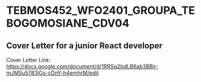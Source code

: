 # TEBMOS452_WFO2401_GROUPA_TEBOGOMOSIANE_CDV04

## Cover Letter for a junior React developer

Cover Letter Link: https://docs.google.com/document/d/1RRSq2bdLB6ab3BBir-mJM5u5783iGs-cDnY-h4emhrM/edit
